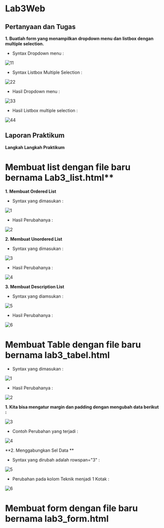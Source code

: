 # Lab3Web
## Pertanyaan dan Tugas
**1. Buatlah form yang menampilkan dropdown menu dan listbox dengan multiple selection.**

  - Syntax Dropdown menu :
  
  ![11](https://user-images.githubusercontent.com/56239989/114265257-047c1500-9a1a-11eb-8aa9-5e11b2e33046.jpg)
  
  - Syntax Listbox Multiple Selection :
  
  ![22](https://user-images.githubusercontent.com/56239989/114265261-0645d880-9a1a-11eb-9e26-3cd259af166a.jpg)

  - Hasil Dropdown menu :
  
  ![33](https://user-images.githubusercontent.com/56239989/114265262-06de6f00-9a1a-11eb-93e3-26ba442e9bc7.png)

  - Hasil Listbox multiple selection :
  
  ![44](https://user-images.githubusercontent.com/56239989/114265371-a13eb280-9a1a-11eb-91d6-3ee0cb70c621.jpg)
  
## Laporan Praktikum
  **Langkah Langkah Praktikum**
  
 # Membuat list dengan file baru bernama Lab3_list.html**
 
 **1. Membuat Ordered List**
  
  - Syntax yang dimasukan :
  
  ![1](https://user-images.githubusercontent.com/56239989/114265754-ca604280-9a1c-11eb-9e48-462e2455e458.jpg)

  - Hasil Perubahanya :
  
  ![2](https://user-images.githubusercontent.com/56239989/114265557-9f292380-9a1b-11eb-8e14-0a155ee56160.jpg)

  **2. Membuat Unordered List**
  
  - Syntax yang dimasukan :
  
  ![3](https://user-images.githubusercontent.com/56239989/114265568-b2d48a00-9a1b-11eb-9f1e-52d9fd6de79d.jpg)

  - Hasil Perubahanya :
  
  ![4](https://user-images.githubusercontent.com/56239989/114265577-b9630180-9a1b-11eb-9419-7d19224b71c0.jpg)
  
  **3. Membuat Description List**
  
  - Syntax yang diamsukan :
  
  ![5](https://user-images.githubusercontent.com/56239989/114265602-ec0cfa00-9a1b-11eb-84bc-f85d92c99323.jpg)
  
  - Hasil Perubahanya :
  
  ![6](https://user-images.githubusercontent.com/56239989/114265608-f4fdcb80-9a1b-11eb-9ba2-0dacf997c375.jpg)

   
 # Membuat Table dengan file baru bernama lab3_tabel.html
 
  - Syntax yang dimasukan :
    
   ![1](https://user-images.githubusercontent.com/56239989/114266234-69863980-9a1f-11eb-99df-db1d962495ba.jpg)

  - Hasil Perubahanya :
  
  ![2](https://user-images.githubusercontent.com/56239989/114266237-6b4ffd00-9a1f-11eb-8996-1e54105f69eb.jpg)

  **1. Kita bisa mengatur margin dan padding dengan mengubah data berikut :**
  
  ![3](https://user-images.githubusercontent.com/56239989/114266375-33958500-9a20-11eb-827c-057a6c5a71a3.jpg)
  
  - Contoh Perubahan yang terjadi :
  
  ![4](https://user-images.githubusercontent.com/56239989/114266283-abaf7b00-9a1f-11eb-869a-cabe171ef40c.jpg)

  **2. Menggabungkan Sel Data **
  
  - Syntax yang dirubah adalah rowspan="3" :
  
  ![5](https://user-images.githubusercontent.com/56239989/114266319-f16c4380-9a1f-11eb-8cda-89a043f98c24.jpg)
  
  - Perubahan pada kolom Teknik menjadi 1 Kotak :
  
  ![6](https://user-images.githubusercontent.com/56239989/114266335-00eb8c80-9a20-11eb-972f-ba30c1fcc9dc.jpg)

  # Membuat form dengan file baru bernama lab3_form.html
